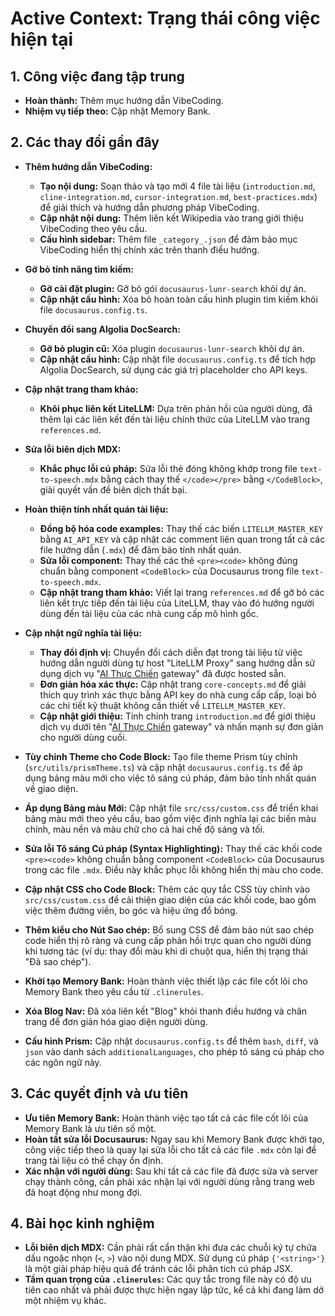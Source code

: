 # Active Context: Trạng thái công việc hiện tại

## 1. Công việc đang tập trung

- **Hoàn thành:** Thêm mục hướng dẫn VibeCoding.
- **Nhiệm vụ tiếp theo:** Cập nhật Memory Bank.

## 2. Các thay đổi gần đây

- **Thêm hướng dẫn VibeCoding:**
    - **Tạo nội dung:** Soạn thảo và tạo mới 4 file tài liệu (`introduction.md`, `cline-integration.md`, `cursor-integration.md`, `best-practices.mdx`) để giải thích và hướng dẫn phương pháp VibeCoding.
    - **Cập nhật nội dung:** Thêm liên kết Wikipedia vào trang giới thiệu VibeCoding theo yêu cầu.
    - **Cấu hình sidebar:** Thêm file `_category_.json` để đảm bảo mục VibeCoding hiển thị chính xác trên thanh điều hướng.

- **Gỡ bỏ tính năng tìm kiếm:**
    - **Gỡ cài đặt plugin:** Gỡ bỏ gói `docusaurus-lunr-search` khỏi dự án.
    - **Cập nhật cấu hình:** Xóa bỏ hoàn toàn cấu hình plugin tìm kiếm khỏi file `docusaurus.config.ts`.
- **Chuyển đổi sang Algolia DocSearch:**
    - **Gỡ bỏ plugin cũ:** Xóa plugin `docusaurus-lunr-search` khỏi dự án.
    - **Cập nhật cấu hình:** Cập nhật file `docusaurus.config.ts` để tích hợp Algolia DocSearch, sử dụng các giá trị placeholder cho API keys.
- **Cập nhật trang tham khảo:**
    - **Khôi phục liên kết LiteLLM:** Dựa trên phản hồi của người dùng, đã thêm lại các liên kết đến tài liệu chính thức của LiteLLM vào trang `references.md`.
- **Sửa lỗi biên dịch MDX:**
    - **Khắc phục lỗi cú pháp:** Sửa lỗi thẻ đóng không khớp trong file `text-to-speech.mdx` bằng cách thay thế `</code></pre>` bằng `</CodeBlock>`, giải quyết vấn đề biên dịch thất bại.
- **Hoàn thiện tính nhất quán tài liệu:**
    - **Đồng bộ hóa code examples:** Thay thế các biến `LITELLM_MASTER_KEY` bằng `AI_API_KEY` và cập nhật các comment liên quan trong tất cả các file hướng dẫn (`.mdx`) để đảm bảo tính nhất quán.
    - **Sửa lỗi component:** Thay thế các thẻ `<pre><code>` không đúng chuẩn bằng component `<CodeBlock>` của Docusaurus trong file `text-to-speech.mdx`.
    - **Cập nhật trang tham khảo:** Viết lại trang `references.md` để gỡ bỏ các liên kết trực tiếp đến tài liệu của LiteLLM, thay vào đó hướng người dùng đến tài liệu của các nhà cung cấp mô hình gốc.
- **Cập nhật ngữ nghĩa tài liệu:**
    - **Thay đổi định vị:** Chuyển đổi cách diễn đạt trong tài liệu từ việc hướng dẫn người dùng tự host "LiteLLM Proxy" sang hướng dẫn sử dụng dịch vụ "[AI Thực Chiến](https://thucchien.ai) gateway" đã được hosted sẵn.
    - **Đơn giản hóa xác thực:** Cập nhật trang `core-concepts.md` để giải thích quy trình xác thực bằng API key do nhà cung cấp cấp, loại bỏ các chi tiết kỹ thuật không cần thiết về `LITELLM_MASTER_KEY`.
    - **Cập nhật giới thiệu:** Tinh chỉnh trang `introduction.md` để giới thiệu dịch vụ dưới tên "[AI Thực Chiến](https://thucchien.ai) gateway" và nhấn mạnh sự đơn giản cho người dùng cuối.
- **Tùy chỉnh Theme cho Code Block:** Tạo file theme Prism tùy chỉnh (`src/utils/prismTheme.ts`) và cập nhật `docusaurus.config.ts` để áp dụng bảng màu mới cho việc tô sáng cú pháp, đảm bảo tính nhất quán về giao diện.
- **Áp dụng Bảng màu Mới:** Cập nhật file `src/css/custom.css` để triển khai bảng màu mới theo yêu cầu, bao gồm việc định nghĩa lại các biến màu chính, màu nền và màu chữ cho cả hai chế độ sáng và tối.
- **Sửa lỗi Tô sáng Cú pháp (Syntax Highlighting):** Thay thế các khối code `<pre><code>` không chuẩn bằng component `<CodeBlock>` của Docusaurus trong các file `.mdx`. Điều này khắc phục lỗi không hiển thị màu cho code.
- **Cập nhật CSS cho Code Block:** Thêm các quy tắc CSS tùy chỉnh vào `src/css/custom.css` để cải thiện giao diện của các khối code, bao gồm việc thêm đường viền, bo góc và hiệu ứng đổ bóng.
- **Thêm kiểu cho Nút Sao chép:** Bổ sung CSS để đảm bảo nút sao chép code hiển thị rõ ràng và cung cấp phản hồi trực quan cho người dùng khi tương tác (ví dụ: thay đổi màu khi di chuột qua, hiển thị trạng thái "Đã sao chép").
- **Khởi tạo Memory Bank:** Hoàn thành việc thiết lập các file cốt lõi cho Memory Bank theo yêu cầu từ `.clinerules`.
- **Xóa Blog Nav:** Đã xóa liên kết "Blog" khỏi thanh điều hướng và chân trang để đơn giản hóa giao diện người dùng.
- **Cấu hình Prism:** Cập nhật `docusaurus.config.ts` để thêm `bash`, `diff`, và `json` vào danh sách `additionalLanguages`, cho phép tô sáng cú pháp cho các ngôn ngữ này.

## 3. Các quyết định và ưu tiên

- **Ưu tiên Memory Bank:** Hoàn thành việc tạo tất cả các file cốt lõi của Memory Bank là ưu tiên số một.
- **Hoàn tất sửa lỗi Docusaurus:** Ngay sau khi Memory Bank được khởi tạo, công việc tiếp theo là quay lại sửa lỗi cho tất cả các file `.mdx` còn lại để trang tài liệu có thể chạy ổn định.
- **Xác nhận với người dùng:** Sau khi tất cả các file đã được sửa và server chạy thành công, cần phải xác nhận lại với người dùng rằng trang web đã hoạt động như mong đợi.

## 4. Bài học kinh nghiệm

- **Lỗi biên dịch MDX:** Cần phải rất cẩn thận khi đưa các chuỗi ký tự chứa dấu ngoặc nhọn (`<`, `>`) vào nội dung MDX. Sử dụng cú pháp `{'<string>'}` là một giải pháp hiệu quả để tránh các lỗi phân tích cú pháp JSX.
- **Tầm quan trọng của `.clinerules`:** Các quy tắc trong file này có độ ưu tiên cao nhất và phải được thực hiện ngay lập tức, kể cả khi đang làm dở một nhiệm vụ khác.
